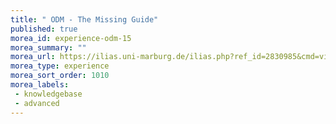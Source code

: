 ```yaml
---
title: " ODM - The Missing Guide"
published: true
morea_id: experience-odm-15
morea_summary: ""
morea_url: https://ilias.uni-marburg.de/ilias.php?ref_id=2830985&cmd=view&cmdClass=ilrepositorygui&cmdNode=z3&baseClass=ilRepositoryGUI
morea_type: experience
morea_sort_order: 1010
morea_labels:
 - knowledgebase
 - advanced
---
```

